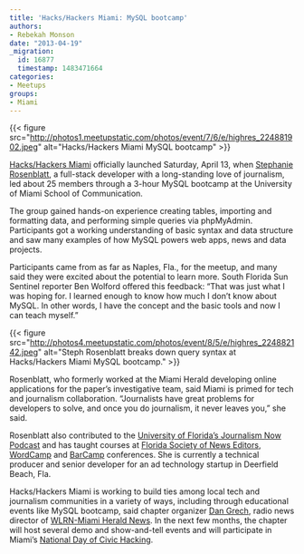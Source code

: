 ```yaml
---
title: 'Hacks/Hackers Miami: MySQL bootcamp'
authors:
- Rebekah Monson
date: "2013-04-19"
_migration:
  id: 16877
  timestamp: 1483471664
categories:
- Meetups
groups:
- Miami
---
```


{{< figure src="http://photos1.meetupstatic.com/photos/event/7/6/e/highres_224881902.jpeg" alt="Hacks/Hackers Miami MySQL bootcamp" >}}

[Hacks/Hackers Miami][1] officially launched Saturday, April 13, when [Stephanie Rosenblatt][2], a full-stack developer with a long-standing love of journalism, led about 25 members through a 3-hour MySQL bootcamp at the University of Miami School of Communication.

The group gained hands-on experience creating tables, importing and formatting data, and performing simple queries via phpMyAdmin. Participants got a working understanding of basic syntax and data structure and saw many examples of how MySQL powers web apps, news and data projects.

Participants came from as far as Naples, Fla., for the meetup, and many said they were excited about the potential to learn more. South Florida Sun Sentinel reporter Ben Wolford offered this feedback: “That was just what I was hoping for. I learned enough to know how much I don&#8217;t know about MySQL. In other words, I have the concept and the basic tools and now I can teach myself.”

{{< figure src="http://photos4.meetupstatic.com/photos/event/8/5/e/highres_224882142.jpeg" alt="Steph Rosenblatt breaks down query syntax at Hacks/Hackers Miami MySQL bootcamp." >}}

Rosenblatt, who formerly worked at the Miami Herald developing online applications for the paper’s investigative team, said Miami is primed for tech and journalism collaboration. “Journalists have great problems for developers to solve, and once you do journalism, it never leaves you,” she said.

Rosenblatt also contributed to the [University of Florida’s Journalism Now Podcast][3] and has taught courses at [Florida Society of News Editors][4], [WordCamp][5] and [BarCamp][6] conferences. She is currently a technical producer and senior developer for an ad technology startup in Deerfield Beach, Fla.

Hacks/Hackers Miami is working to build ties among local tech and journalism communities in a variety of ways, including through educational events like MySQL bootcamp, said chapter organizer [Dan Grech][7], radio news director of [WLRN-Miami Herald News][8]. In the next few months, the chapter will host several demo and show-and-tell events and will participate in Miami’s [National Day of Civic Hacking][9].

 [1]: http://miami.meetup.hackshackers.com/
 [2]: http://www.linkedin.com/in/srosenblatt
 [3]: http://cmir.jou.ufl.edu/newsroom/podcast/
 [4]: http://fsne.org/
 [5]: http://central.wordcamp.org/
 [6]: http://barcamp.org/
 [7]: https://twitter.com/dgrech
 [8]: http://wlrn.org/
 [9]: http://miamiwiki.org/National_Day_of_Civic_Hacking